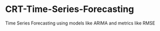 # CRT-Time-Series-Forecasting
Time Series Forecasting using models like ARIMA and metrics like RMSE
